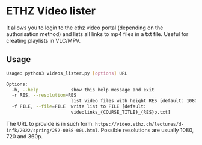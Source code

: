 # ETHZ Video lister

It allows you to login to the ethz video portal (depending on the authorisation method) and lists all links to mp4 files in a txt file. Useful for creating playlists in VLC/MPV.

## Usage

```bash
Usage: python3 videos_lister.py [options] URL

Options:
  -h, --help            show this help message and exit
  -r RES, --resolution=RES
                        list video files with height RES [default: 1080]
  -f FILE, --file=FILE  write list to FILE [default:
                        videolinks_{COURSE_TITLE}_{RES}p.txt]
```
The URL to provide is in such form: `https://video.ethz.ch/lectures/d-infk/2022/spring/252-0058-00L.html`. Possible resolutions are usually 1080, 720 and 360p.
